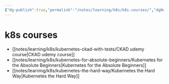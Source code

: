 ```yaml
---
{"dg-publish":true,"permalink":"/notes/learning/k8s/k8s-courses/","dgHomeLink":true,"dgPassFrontmatter":false,"dgShowBacklinks":true,"dgShowLocalGraph":false}
---
```


# k8s courses

- [[notes/learning/k8s/kubernetes-ckad-with-tests/CKAD udemy course|CKAD udemy course]]
- [[notes/learning/k8s/kubernetes-for-absolute-beginners/Kubernetes for the Absolute Beginners|Kubernetes for the Absolute Beginners]]
- [[notes/learning/k8s/kubernetes-the-hard-way/Kubernetes the Hard Way|Kubernetes the Hard Way]]